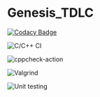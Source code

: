 # Genesis_TDLC

[![Codacy Badge](https://api.codacy.com/project/badge/Grade/254e072a53a64e7b91eac1e3dbea2a04)](https://app.codacy.com/gh/prithviwarrior/Genesis_TDLC?utm_source=github.com&utm_medium=referral&utm_content=prithviwarrior/Genesis_TDLC&utm_campaign=Badge_Grade)


![C/C++ CI](https://github.com/prithviwarrior/Genesis_TDLC/workflows/C/C++%20CI/badge.svg)

![cppcheck-action](https://github.com/prithviwarrior/Genesis_TDLC/workflows/cppcheck-action/badge.svg?branch=main)

![Valgrind](https://github.com/prithviwarrior/Genesis_TDLC/workflows/Valgrind/badge.svg)

![Unit testing](https://github.com/prithviwarrior/Genesis_TDLC/workflows/Unit%20testing/badge.svg)



